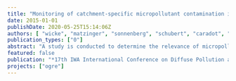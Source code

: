 ```yaml
---
title: "Monitoring of catchment-specific micropollutant contamination in stormwater of Berlin"
date: 2015-01-01
publishDate: 2020-05-25T15:14:06Z
authors: [ "wicke", "matzinger", "sonnenberg", "schubert", "caradot", "Quilitzki, J.", "Heinzmann, B.", "Dünnbier, U.", "von Seggern, D.", "rouault" ]
publication_types: ["0"]
abstract: "A study is conducted to determine the relevance of micropollutants in urban stormwater runoff. To evaluate for the first time city-wide annual loads of stormwater-based micropollutants entering urban surface waters, an event-based, one-year monitoring program was set up in separate storm sewers in Berlin. Monitoring points were selected in 5 catchments of different urban structures (old building areas <1930, newer building areas >1950, single houses with gardens, roads >7500 vehicles/day and commercial areas) to consider catchment-specific differences. Storm events of different characteristics were sampled up to four hours during different seasons by automatic samplers triggered by flow meters. Volume-proportional samples (one composite sample per event) were analysed for a set of 100 parameters including 85 organic micropollutants (e.g. flame retardants, phthalates, pesticides/biocides, PAH), heavy metals and standard parameters. So far (70/88 samples), 60 organic micropollutants were at least once detected in stormwater runoff of the investigated catchment types. Concentrations were highest for phthalates with average concentrations of 13 µg/L for diisodecyl phthalate. For heavy metals, concentrations were highest for zinc (average: 950 µg/L). Results also showed catchment-specific differences for many compounds as well as seasonal differences for selected pollutants which can be used to improve micropollutant strategies and potentially prevent loads at the source."
featured: false
publication: "*17th IWA International Conference on Diffuse Pollution and Eutrophication (DIPCON)*"
projects: ["ogre"]
---
```


